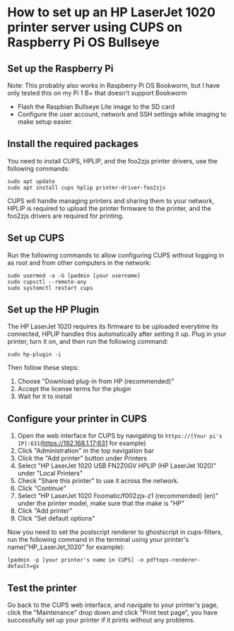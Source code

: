 # How to set up an HP LaserJet 1020 printer server using CUPS on Raspberry Pi OS Bullseye
## Set up the Raspberry Pi
Note: This probably also works in Raspberry Pi OS Bookworm, but I have only tested this on my Pi 1 B+ that doesn't support Bookworm
- Flash the Raspbian Bullseye Lite image to the SD card
- Configure the user account, network and SSH settings while imaging to make setup easier.
## Install the required packages
You need to install CUPS, HPLIP, and the foo2zjs printer drivers, use the following commands:
```
sudo apt update
sudo apt install cups hplip printer-driver-foo2zjs
```
CUPS will handle managing printers and sharing them to your network, HPLIP is required to upload the printer firmware to the printer, and the foo2zjs drivers are required for printing.
## Set up CUPS
Run the following commands to allow configuring CUPS without logging in as root and from other computers in the network:
```
sudo usermod -a -G lpadmin [your username]
sudo cupsctl --remote-any
sudo systemctl restart cups
```
## Set up the HP Plugin
The HP LaserJet 1020 requires its firmware to be uploaded everytime its connected, HPLIP handles this automatically after setting it up.
Plug in your printer, turn it on, and then run the following command:

```
sudo hp-plugin -i
```

Then follow these steps:
1. Choose "Download plug-in from HP (recommended)"
2. Accept the license terms for the plugin
3. Wait for it to install
## Configure your printer in CUPS
1. Open the web interface for CUPS by navigating to `https://[Your pi's IP]:631`(https://192.168.1.17:631 for example)
2. Click "Administration" in the top navigation bar
3. Click the "Add printer" button under Printers
4. Select "HP LaserJet 1020 USB FN2Z0GV HPLIP (HP LaserJet 1020)" under "Local Printers"
5. Check "Share this printer" to use it across the network.
6. Click "Continue"
7. Select "HP LaserJet 1020 Foomatic/f002zjs-z1 (recommended) (en)" under the printer model, make sure that the make is "HP"
8. Click "Add printer"
9. Click "Set default options"

Now you need to set the postscript renderer to ghostscript in cups-filters, run the following command in the terminal using your printer's name("HP_LaserJet_1020" for example):
```
lpadmin -p [your printer's name in CUPS] -o pdftops-renderer-default=gs
```
## Test the printer
Go back to the CUPS web interface, and navigate to your printer's page, click the "Maintenance" drop down and click "Print test page", you have successfully set up your printer if it prints without any problems.
